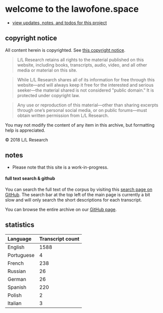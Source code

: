 # welcome to the lawofone.space

* [view updates, notes, and todos for this project](updates.md)

## copyright notice

All content herein is copyrighted. See [this copyright notice](http://llresearch.org/copyright.aspx).
> L/L Research retains all rights to the material published on this website, including books, transcripts, audio, video, and all other media or material on this site.

> While L/L Research shares all of its information for free through this website—and will always keep it free for the interested and serious seeker—the material shared is not considered "public domain." It is protected under copyright law.

> Any use or reproduction of this material—other than sharing excerpts through one’s personal social media, or on public forums—must obtain written permission from L/L Research.

You may not modify the content of any item in this archive, but formatting help is appreciated.

© 2018 L/L Research

## notes

+ Please note that this site is a work-in-progress.

#### full text search & github

You can search the full text of the corpus by visiting this [search page on GitHub](https://github.com/latwii/lawofone.space/search?q=&type=Code). The search bar at the top left of the main page is currently a bit slow and will only search the short descriptions for each transcript.

You can browse the entire archive on our [GitHub page](https://github.com/latwii/lawofone.space).

## statistics

| Language | Transcript count |
|   :--    |        :--       |
| English | 1588 |
| Portuguese | 4 |
| French | 238 |
| Russian | 26 |
| German | 26 |
| Spanish | 220 |
| Polish | 2 |
| Italian | 3 |
